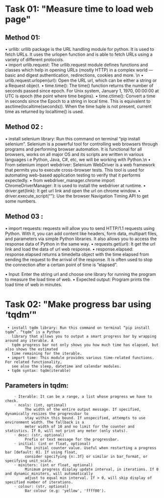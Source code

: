# Task 01:        "Measure time to load web page"
## Method 01:
   • urllib: urllib package is the URL handling module for python. It is used to fetch
     URLs. It uses the urlopen function and is able to fetch URLs using a variety of
     different protocols.  
   • import urlib.request: The urllib.request module defines functions and classes
     which help in opening URLs (mostly HTTP) in a complex world — basic and
     digest authentication, redirections, cookies and more. \n
   • urlib.request.urlopen(url): Open the URL url, which can be either a string or
     a Request object.
   • time.time(): The time() function returns the number of seconds passed since
    epoch. For Unix system, January 1, 1970, 00:00:00 at UTC is epoch (the point
    where time begins).
   • time.ctime(): Convert a time in seconds since the Epoch to a string in local
    time. This is equivalent to asctime(localtime(seconds)). When the time tuple is
    not present, current time as returned by localtime() is used.

## Method 02 :
   • install selenium library: Run this command on terminal “pip install selenium”. 
     Selenium is a powerful tool for controlling web browsers through programs and 
     performing browser automation. It is functional for all browsers,
     works on all major OS and its scripts are written in various languages i.e Python,
     Java, C#, etc, we will be working with Python.\n
   • From selenium import webdriver: Selenium WebDriver is a web framework that permits 
     you to execute cross-browser tests. This tool is used for automating
     web-based application testing to verify that it performs expectedly.
   • from webdriver_manager.chrome import ChromeDriverManager: It is used to install the 
     webdriver at runtime.
   • driver.get(link): It get url link and open the url on chrome window.
   • driver.execute_script(“”): Use the browser Navigation Timing API to get some numbers.

## Method 03 :
   • import requests: requests will allow you to send HTTP/1.1 requests using Python. With it, 
   you can add content like headers, form data, multipart files, and parameters via simple Python 
   libraries. It also allows you to access the response data of Python in the same way.
   • requests.get(url): It get the url link and load the data of url web response.
   • response.elapsed: response.elapsed returns a timedelta object with the time elapsed from sending 
   the request to the arrival of the response. It is often used to stop the connection after a certain 
   point of time is “elapsed”.
   
• Input:
    Enter the string url and choose one library for running the program to measure the load time of web. 
• Expected output:
    Program prints the load time of web in minutes.

# Task 02:         "Make progress bar using ‘tqdm’" 
     • install tqdm library: Run this command on terminal “pip install tqdm”. “tqdm” is a Python 
       library that allows you to output a smart progress bar by wrapping around any iterable. A 
       tqdm progress bar not only shows you how much time has elapsed, but also shows the estimated 
       time remaining for the iterable.
     • import time: This module provides various time-related functions. For related functionality, 
       see also the sleep, datetime and calendar modules.
     • tqdm syntax: tqdm(iterable)
## Parameters in tqdm:
        ◦ Iterable: It can be a range, a list whose progress we have to check.
        ◦ ncols: (int, optional)
             The width of the entire output message. If specified, dynamically resizes the progressbar to 
             stay within this bound. If unspecified, attempts to use environment width. The fallback is a 
             meter width of 10 and no limit for the counter and statistics. If 0, will not print any meter (only stats).
        ◦ desc: (str, optional)
             Prefix or text message for the progressbar.
        ◦ initial: (int or float, optional)
             The initial counter value. Useful when restarting a progress bar [default: 0]. If using float, 
             consider specifying {n:.3f} or similar in bar_format, or specifying unit_scale.
        ◦ miniters: (int or float, optional)
             Minimum progress display update interval, in iterations. If 0 and dynamic_miniters, will automatically 
             adjust to equal min interval. If > 0, will skip display of specified number of iterations.
        ◦ colour: (str, optional)
             Bar colour (e.g: 'yellow', 'ffff00').
